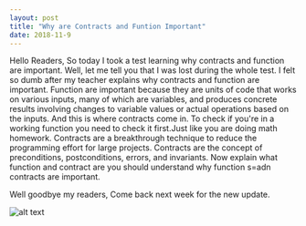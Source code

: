 ```yaml
---
layout: post
title: "Why are Contracts and Funtion Important"
date: 2018-11-9
---
```


<p> 
Hello Readers, So today I took a test learning why contracts and function are important. Well, let me tell you that I was lost during the whole test. I felt so dumb after my teacher explains why contracts and function are important.
Function are important because they are units of code that works on various inputs, many of which are variables, and produces concrete results involving changes to variable values or actual operations based on the inputs. And this is where contracts come in. To check if you're in a working function you need to check it first.Just like you are doing math homework. Contracts are a breakthrough technique to reduce the programming effort for large projects. Contracts are the concept of preconditions, postconditions, errors, and invariants. Now explain what function and contract are you should understand why function s=adn contracts are important.
</p>
<p> 
Well goodbye my readers, Come back next week for the new update.
</p>

![alt text](https://cdn74.picsart.com/194895568002202.gif?r1024x1024)
